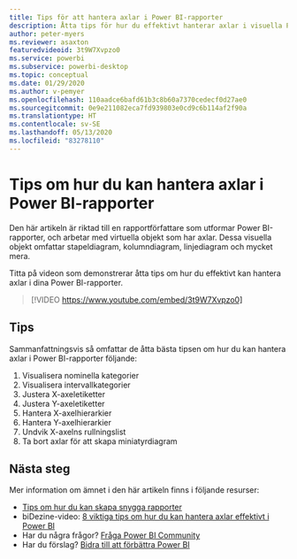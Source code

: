 ```yaml
---
title: Tips för att hantera axlar i Power BI-rapporter
description: Åtta tips för hur du effektivt hanterar axlar i visuella Power BI-rapportobjekt, i Power BI Desktop eller i Power BI-tjänsten.
author: peter-myers
ms.reviewer: asaxton
featuredvideoid: 3t9W7Xvpzo0
ms.service: powerbi
ms.subservice: powerbi-desktop
ms.topic: conceptual
ms.date: 01/29/2020
ms.author: v-pemyer
ms.openlocfilehash: 110aadce6bafd61b3c8b60a7370cedecf0d27ae0
ms.sourcegitcommit: 0e9e211082eca7fd939803e0cd9c6b114af2f90a
ms.translationtype: HT
ms.contentlocale: sv-SE
ms.lasthandoff: 05/13/2020
ms.locfileid: "83278110"
---
```

# <a name="tips-to-manage-axes-in-power-bi-reports"></a>Tips om hur du kan hantera axlar i Power BI-rapporter

Den här artikeln är riktad till en rapportförfattare som utformar Power BI-rapporter, och arbetar med virtuella objekt som har axlar. Dessa visuella objekt omfattar stapeldiagram, kolumndiagram, linjediagram och mycket mera.

Titta på videon som demonstrerar åtta tips om hur du effektivt kan hantera axlar i dina Power BI-rapporter.

> [!VIDEO https://www.youtube.com/embed/3t9W7Xvpzo0]

## <a name="tips"></a>Tips

Sammanfattningsvis så omfattar de åtta bästa tipsen om hur du kan hantera axlar i Power BI-rapporter följande:

1. Visualisera nominella kategorier
1. Visualisera intervallkategorier
1. Justera X-axeletiketter
1. Justera Y-axeletiketter
1. Hantera X-axelhierarkier
1. Hantera Y-axelhierarkier
1. Undvik X-axelns rullningslist
1. Ta bort axlar för att skapa miniatyrdiagram

## <a name="next-steps"></a>Nästa steg

Mer information om ämnet i den här artikeln finns i följande resurser:

- [Tips om hur du kan skapa snygga rapporter](../create-reports/desktop-tips-and-tricks-for-creating-reports.md)
- biDezine-video: [8 viktiga tips om hur du kan hantera axlar effektivt i Power BI](https://www.youtube.com/watch?v=3t9W7Xvpzo0)
- Har du några frågor? [Fråga Power BI Community](https://community.powerbi.com/)
- Har du förslag? [Bidra till att förbättra Power BI](https://ideas.powerbi.com)

